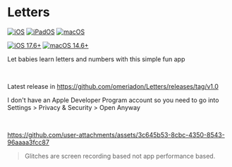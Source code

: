 # Letters

[![iOS](https://img.shields.io/badge/iOS-000000?&logo=apple&logoColor=white)](#) [![iPadOS](https://img.shields.io/badge/iPadOS-000000?&logo=apple&logoColor=white)](#) [![macOS](https://img.shields.io/badge/macOS-000000?logo=apple&logoColor=F0F0F0)](#)

[![iOS 17.6+](https://img.shields.io/badge/iOS-17.6%2B-black?logo=apple])](#) [![macOS 14.6+](https://img.shields.io/badge/macOS-14.6%2B-black?logo=apple])](#)


Let babies learn letters and numbers with this simple fun app

<br>

Latest release in https://github.com/omeriadon/Letters/releases/tag/v1.0

I don't have an Apple Developer Program account so you need to go into Settings > Privacy & Security > Open Anyway

<br>

https://github.com/user-attachments/assets/3c645b53-8cbc-4350-8543-96aaaa3fcc87
> Glitches are screen recording based not app performance based.
